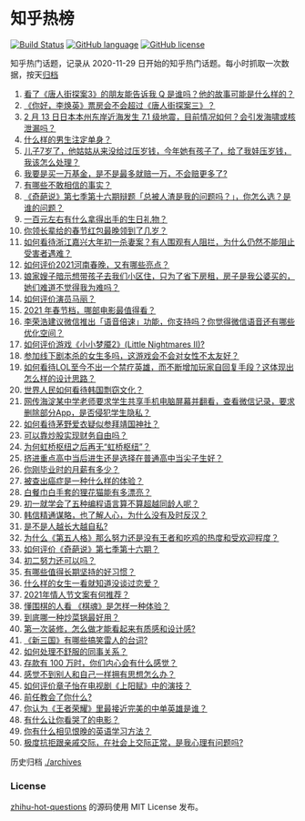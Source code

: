 # 知乎热榜
[![Build Status](https://github.com/ToWeLong/zhihu-hot-questions/workflows/CI/badge.svg)](https://github.com/ToWeLong/zhihu-hot-questions/actions)
[![GitHub language](https://img.shields.io/badge/language-golang-orange.svg)](https://golang.org/)
[![GitHub license](https://img.shields.io/github/license/ToWeLong/zhihu-hot-questions)](https://github.com/ToWeLong/zhihu-hot-questions/blob/main/LICENSE)

知乎热门话题，记录从 2020-11-29 日开始的知乎热门话题。每小时抓取一次数据，按天[归档](./archives)

<!-- BEGIN -->

1. [看了《唐人街探案3》的朋友能告诉我 Q 是谁吗？他的故事可能是什么样的？](https://www.zhihu.com/question/367940284)
1. [《你好，李焕英》票房会不会超过《唐人街探案三》？](https://www.zhihu.com/question/439176115)
1. [2 月 13 日日本本州东岸近海发生 7.1 级地震，目前情况如何？会引发海啸或核泄漏吗？](https://www.zhihu.com/question/444280313)
1. [什么样的男生注定单身？](https://www.zhihu.com/question/313121547)
1. [儿子7岁了，他姑姑从来没给过压岁钱，今年她有孩子了，给了我娃压岁钱，我该怎么处理？](https://www.zhihu.com/question/367936343)
1. [我要是买一万基金，是不是最多就赔一万，不会赔更多了?](https://www.zhihu.com/question/443436674)
1. [有哪些不敢相信的事实？](https://www.zhihu.com/question/305784560)
1. [《奇葩说》第七季第十六期辩题「总被人渣是我的问题吗？」，你怎么选？是谁的问题？](https://www.zhihu.com/question/444210166)
1. [一百元左右有什么拿得出手的生日礼物？](https://www.zhihu.com/question/333123808)
1. [你领长辈给的春节红包最晚领到了几岁？](https://www.zhihu.com/question/267188179)
1. [如何看待浙江嘉兴大年初一杀妻案？有人围观有人阻拦，为什么仍然不能阻止受害者遇难？](https://www.zhihu.com/question/444115646)
1. [如何评价2021河南春晚，又有哪些亮点？](https://www.zhihu.com/question/444060916)
1. [娘家嫂子暗示想带孩子去我们小区住，只为了省下房租，房子是我公婆买的，她们难道不觉得我为难吗？](https://www.zhihu.com/question/435567727)
1. [如何评价演员马丽？](https://www.zhihu.com/question/309579879)
1. [2021 年春节档，哪部电影最值得看？](https://www.zhihu.com/question/444058139)
1. [李荣浩建议微信推出「语音倍速」功能，你支持吗？你觉得微信语音还有哪些优化空间？](https://www.zhihu.com/question/444270906)
1. [如何评价游戏《小小梦魇2》(Little Nightmares II)?](https://www.zhihu.com/question/439964238)
1. [参加线下剧本杀的女生多吗，这游戏会不会对女性不太友好？](https://www.zhihu.com/question/427716899)
1. [如何看待LOL至今不出一个禁疗英雄，而不断增加玩家自回复手段？这体现出怎么样的设计思路？](https://www.zhihu.com/question/438849890)
1. [世界人民如何看待韩国剽窃文化？](https://www.zhihu.com/question/267791138)
1. [网传海淀某中学老师要求学生共享手机电脑屏幕并翻看，查看微信记录，要求删除部分App，是否侵犯学生隐私？](https://www.zhihu.com/question/444116899)
1. [如何看待茅野爱衣疑似参拜靖国神社？](https://www.zhihu.com/question/444206340)
1. [可以靠炒股实现财务自由吗？](https://www.zhihu.com/question/443848749)
1. [为何虹桥枢纽之后再无“虹桥枢纽”？](https://www.zhihu.com/question/51229640)
1. [挤进重点高中当后进生还是选择在普通高中当尖子生好？](https://www.zhihu.com/question/443478020)
1. [你刚毕业时的月薪有多少？](https://www.zhihu.com/question/376954099)
1. [被查出癌症是一种什么样的体验？](https://www.zhihu.com/question/316703481)
1. [白餐巾白手套的狸花猫能有多漂亮？](https://www.zhihu.com/question/442501356)
1. [初一就学会了五种编程语言算不算超越同龄人呢？](https://www.zhihu.com/question/443809216)
1. [韩信精通谋略，也了解人心，为什么没有及时反汉？](https://www.zhihu.com/question/442593652)
1. [是不是人越长大越自私?](https://www.zhihu.com/question/441223405)
1. [为什么《第五人格》那么努力还是没有王者和吃鸡的热度和受欢迎程度？](https://www.zhihu.com/question/443133445)
1. [如何评价《奇葩说》第七季第十六期？](https://www.zhihu.com/question/444210256)
1. [初二努力还可以吗？](https://www.zhihu.com/question/444067172)
1. [有哪些值得长期坚持的好习惯？](https://www.zhihu.com/question/418402743)
1. [什么样的女生一看就知道没谈过恋爱？](https://www.zhihu.com/question/41251486)
1. [2021年情人节文案有何推荐？](https://www.zhihu.com/question/442635614)
1. [懂围棋的人看 《棋魂》是怎样一种体验？](https://www.zhihu.com/question/35990525)
1. [到底哪一种炒菜锅最好用？](https://www.zhihu.com/question/33413700)
1. [第一次装修，怎么做才能看起来有质感和设计感?](https://www.zhihu.com/question/443761883)
1. [《新三国》有哪些搞笑雷人的台词?](https://www.zhihu.com/question/440642871)
1. [如何处理不舒服的同事关系？](https://www.zhihu.com/question/48131824)
1. [存款有 100 万时，你们内心会有什么感觉？](https://www.zhihu.com/question/435393939)
1. [感觉不到别人和自己一样拥有思想怎么办？](https://www.zhihu.com/question/443088494)
1. [如何评价章子怡在电视剧《上阳赋》中的演技？](https://www.zhihu.com/question/438453158)
1. [前任教会了你什么?](https://www.zhihu.com/question/321914156)
1. [你认为《王者荣耀》里最接近完美的中单英雄是谁？](https://www.zhihu.com/question/441413465)
1. [有什么让你看哭了的电影？](https://www.zhihu.com/question/345003801)
1. [你有什么相见恨晚的英语学习方法？](https://www.zhihu.com/question/26677313)
1. [极度抗拒跟亲戚交际，在社会上交际正常，是我心理有问题吗?](https://www.zhihu.com/question/444146606)

<!-- END -->

历史归档 [./archives](./archives)


### License
[zhihu-hot-questions](https://github.com/towelong/zhihu-hot-questions) 的源码使用 MIT License 发布。